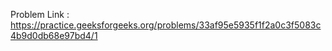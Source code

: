 Problem Link : https://practice.geeksforgeeks.org/problems/33af95e5935f1f2a0c3f5083c4b9d0db68e97bd4/1